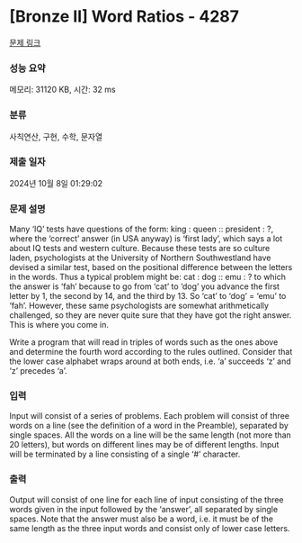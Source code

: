 # [Bronze II] Word Ratios - 4287 

[문제 링크](https://www.acmicpc.net/problem/4287) 

### 성능 요약

메모리: 31120 KB, 시간: 32 ms

### 분류

사칙연산, 구현, 수학, 문자열

### 제출 일자

2024년 10월 8일 01:29:02

### 문제 설명

<p>Many ‘IQ’ tests have questions of the form: king : queen :: president : ?, where the ‘correct’ answer (in USA anyway) is ‘first lady’, which says a lot about IQ tests and western culture. Because these tests are so culture laden, psychologists at the University of Northern Southwestland have devised a similar test, based on the positional difference between the letters in the words. Thus a typical problem might be: cat : dog :: emu : ? to which the answer is ‘fah’ because to go from ‘cat’ to ‘dog’ you advance the first letter by 1, the second by 14, and the third by 13. So ‘cat’ to ‘dog’ = ‘emu’ to ‘fah’. However, these same psychologists are somewhat arithmetically challenged, so they are never quite sure that they have got the right answer. This is where you come in.</p>

<p>Write a program that will read in triples of words such as the ones above and determine the fourth word according to the rules outlined. Consider that the lower case alphabet wraps around at both ends, i.e. ‘a’ succeeds ‘z’ and ‘z’ precedes ‘a’.</p>

### 입력 

 <p>Input will consist of a series of problems. Each problem will consist of three words on a line (see the definition of a word in the Preamble), separated by single spaces. All the words on a line will be the same length (not more than 20 letters), but words on different lines may be of different lengths. Input will be terminated by a line consisting of a single ‘#’ character.</p>

### 출력 

 <p>Output will consist of one line for each line of input consisting of the three words given in the input followed by the ‘answer’, all separated by single spaces. Note that the answer must also be a word, i.e. it must be of the same length as the three input words and consist only of lower case letters.</p>

